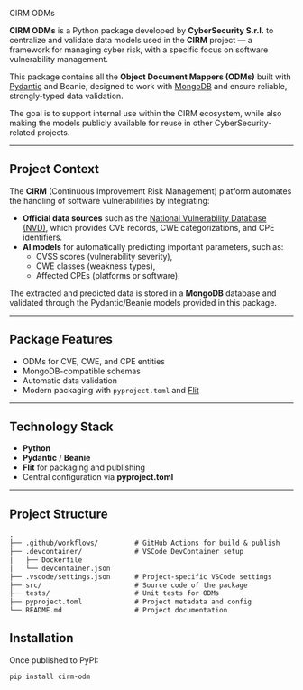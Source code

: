 CIRM ODMs

**CIRM ODMs** is a Python package developed by **CyberSecurity S.r.l.** to centralize and validate data models used in the **CIRM** project — a framework for managing cyber risk, with a specific focus on software vulnerability management.

This package contains all the **Object Document Mappers (ODMs)** built with [Pydantic](https://docs.pydantic.dev/) and Beanie, designed to work with [MongoDB](https://www.mongodb.com/) and ensure reliable, strongly-typed data validation.

The goal is to support internal use within the CIRM ecosystem, while also making the models publicly available for reuse in other CyberSecurity-related projects.

---

## Project Context

The **CIRM** (Continuous Improvement Risk Management) platform automates the handling of software vulnerabilities by integrating:

- **Official data sources** such as the [National Vulnerability Database (NVD)](https://nvd.nist.gov/), which provides CVE records, CWE categorizations, and CPE identifiers.
- **AI models** for automatically predicting important parameters, such as:
  - CVSS scores (vulnerability severity),
  - CWE classes (weakness types),
  - Affected CPEs (platforms or software).

The extracted and predicted data is stored in a **MongoDB** database and validated through the Pydantic/Beanie models provided in this package.

---

## Package Features

- ODMs for CVE, CWE, and CPE entities
- MongoDB-compatible schemas
- Automatic data validation
- Modern packaging with `pyproject.toml` and [Flit](https://flit.pypa.io/)

---

## Technology Stack

- **Python**
- **Pydantic** / **Beanie**
- **Flit** for packaging and publishing
- Central configuration via **pyproject.toml**

---

## Project Structure

```txt
.
├── .github/workflows/         # GitHub Actions for build & publish
├── .devcontainer/             # VSCode DevContainer setup
│   ├── Dockerfile
│   └── devcontainer.json
├── .vscode/settings.json      # Project-specific VSCode settings
├── src/                       # Source code of the package
├── tests/                     # Unit tests for ODMs
├── pyproject.toml             # Project metadata and config
└── README.md                  # Project documentation
```

## Installation

Once published to PyPI:

```bash
pip install cirm-odm
```
